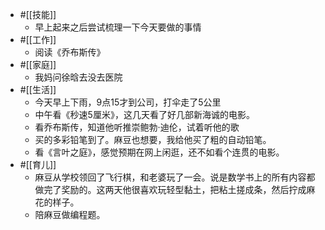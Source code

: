 - #[[技能]]
    - 早上起来之后尝试梳理一下今天要做的事情
- #[[工作]]
    - 阅读《乔布斯传》
- #[[家庭]]
    - 我妈问徐晗去没去医院
- #[[生活]]
    - 今天早上下雨，9点15才到公司，打伞走了5公里
    - 中午看《秒速5厘米》，这几天看了好几部新海诚的电影。
    - 看乔布斯传，知道他听推崇鲍勃·迪伦，试着听他的歌
    - 买的多彩铅笔到了。麻豆也想要，我给他买了粗的自动铅笔。
    - 看《言叶之庭》，感觉预期在网上闲逛，还不如看个连贯的电影。
- #[[育儿]]
    - 麻豆从学校领回了飞行棋，和老婆玩了一会。说是数学书上的所有内容都做完了奖励的。这两天他很喜欢玩轻型黏土，把粘土搓成条，然后拧成麻花的样子。
    - 陪麻豆做编程题。
